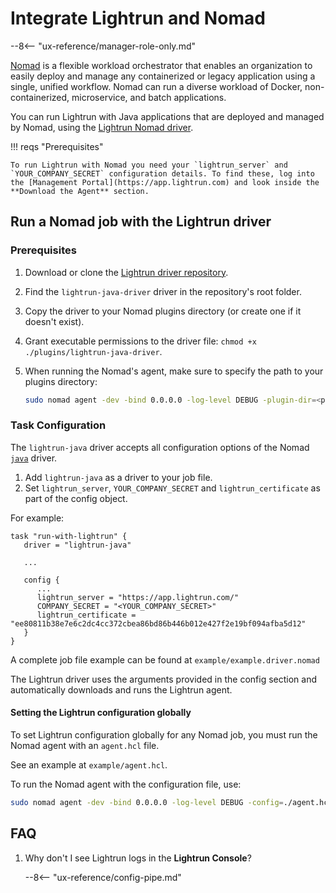 # Integrate Lightrun and Nomad

--8<-- "ux-reference/manager-role-only.md"

[Nomad](https://www.nomadproject.io/) is a flexible workload orchestrator that enables an organization to easily deploy and manage any containerized or legacy application using a single, unified workflow. Nomad can run a diverse workload of Docker, non-containerized, microservice, and batch applications.

You can run Lightrun with Java applications that are deployed and managed by Nomad, using the [Lightrun Nomad driver](https://www.nomadproject.io/docs/drivers/external/lightrun).

!!! reqs "Prerequisites"

    To run Lightrun with Nomad you need your `lightrun_server` and `YOUR_COMPANY_SECRET` configuration details. To find these, log into the [Management Portal](https://app.lightrun.com) and look inside the **Download the Agent** section.

## Run a Nomad job with the Lightrun driver

### Prerequisites

1. Download or clone the [Lightrun driver repository](https://github.com/lightrun-platform/lightrun-n-nomad).
1. Find the `lightrun-java-driver` driver in the repository's root folder.
1. Copy the driver to your Nomad plugins directory (or create one if it doesn't exist).
1. Grant executable permissions to the driver file: `chmod +x ./plugins/lightrun-java-driver`.
1. When running the Nomad's agent, make sure to specify the path to your plugins directory:

    ```sh
    sudo nomad agent -dev -bind 0.0.0.0 -log-level DEBUG -plugin-dir=<path_to_plugins_directory>
    ```

### Task Configuration

The `lightrun-java` driver accepts all configuration options of the Nomad [`java`](https://www.nomadproject.io/docs/drivers/java) driver.

1. Add `lightrun-java` as a driver to your job file.
1. Set `lightrun_server`, `YOUR_COMPANY_SECRET` and `lightrun_certificate` as part of the config object.

For example:

```hcl
task "run-with-lightrun" {
   driver = "lightrun-java"

   ...

   config {
      ...
      lightrun_server = "https://app.lightrun.com/"
      COMPANY_SECRET = "<YOUR_COMPANY_SECRET>"
      lightrun_certificate = "ee80811b38e7e6c2dc4cc372cbea86bd86b446b012e427f2e19bf094afba5d12"
   }
}
```

A complete job file example can be found at `example/example.driver.nomad`

The Lightrun driver uses the arguments provided in the config section and automatically downloads and runs the Lightrun agent.

#### Setting the Lightrun configuration globally

To set Lightrun configuration globally for any Nomad job, you must run the Nomad agent with an `agent.hcl` file.

See an example at `example/agent.hcl`.

To run the Nomad agent with the configuration file, use:

```sh
sudo nomad agent -dev -bind 0.0.0.0 -log-level DEBUG -config=./agent.hcl -plugin-dir=<path_to_plugin_directory>
```

## FAQ

1. Why don't I see Lightrun logs in the **Lightrun Console**?

    --8<-- "ux-reference/config-pipe.md"
